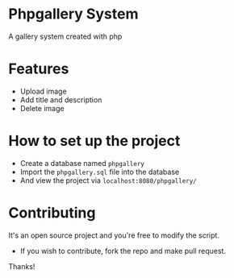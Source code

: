 # Phpgallery System

A gallery system created with php

# Features
* Upload image <br>
* Add title and description<br>
* Delete image <br>

# How to set up the project
* Create a database named `phpgallery` <br>
* Import the `phpgallery.sql` file into the database <br>
* And view the project via `localhost:8080/phpgallery/` <br>

# Contributing
It's an open source project and you're free to modify the script. <br>
* If you wish to contribute, fork the repo and make pull request. <br>

Thanks! 